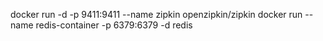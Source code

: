 docker run -d -p 9411:9411 --name zipkin openzipkin/zipkin
docker run --name redis-container -p 6379:6379 -d redis